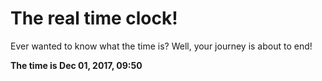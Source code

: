 # The real time clock!

Ever wanted to know what the time is? Well, your journey is about to end!

**The time is Dec 01, 2017, 09:50**